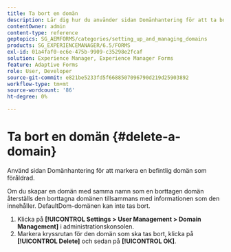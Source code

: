```yaml
---
title: Ta bort en domän
description: Lär dig hur du använder sidan Domänhantering för att ta bort en domän eller markera en befintlig domän som föråldrad.
contentOwner: admin
content-type: reference
geptopics: SG_AEMFORMS/categories/setting_up_and_managing_domains
products: SG_EXPERIENCEMANAGER/6.5/FORMS
exl-id: 01a4faf0-ec6e-475b-9909-c35298e2fcaf
solution: Experience Manager, Experience Manager Forms
feature: Adaptive Forms
role: User, Developer
source-git-commit: e821be5233fd5f6688507096790d219d25903892
workflow-type: tm+mt
source-wordcount: '86'
ht-degree: 0%

---
```


# Ta bort en domän {#delete-a-domain}

Använd sidan Domänhantering för att markera en befintlig domän som föråldrad.

Om du skapar en domän med samma namn som en borttagen domän återställs den borttagna domänen tillsammans med informationen som den innehåller. DefaultDom-domänen kan inte tas bort.

1. Klicka på **[!UICONTROL Settings > User Management > Domain Management]** i administrationskonsolen.
1. Markera kryssrutan för den domän som ska tas bort, klicka på **[!UICONTROL Delete]** och sedan på **[!UICONTROL OK]**.
